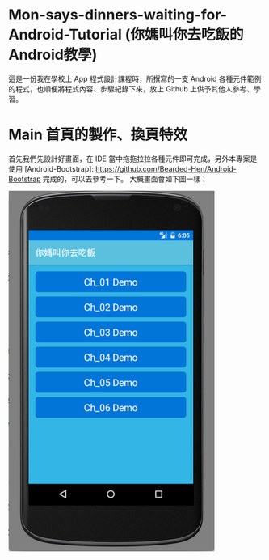 # Mon-says-dinners-waiting-for-Android-Tutorial (你媽叫你去吃飯的Android教學)
這是一份我在學校上 App 程式設計課程時，所撰寫的一支 Android 各種元件範例的程式，也順便將程式內容、步驟紀錄下來，放上 Github 上供予其他人參考、學習。

# Main 首頁的製作、換頁特效
首先我們先設計好畫面，在 IDE 當中拖拖拉拉各種元件即可完成，另外本專案是使用 [Android-Bootstrap]: https://github.com/Bearded-Hen/Android-Bootstrap 完成的，可以去參考一下。
大概畫面會如下圖一樣：

![Alt text](/images/mom-main.png "Main 首頁的製作、換頁特效")